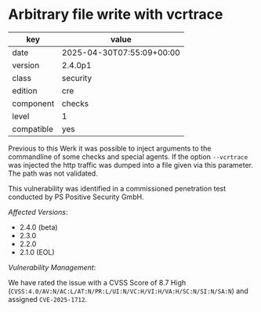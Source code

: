 [//]: # (werk v2)
# Arbitrary file write with vcrtrace

key        | value
---------- | ---
date       | 2025-04-30T07:55:09+00:00
version    | 2.4.0p1
class      | security
edition    | cre
component  | checks
level      | 1
compatible | yes

Previous to this Werk it was possible to inject arguments to the commandline of some checks and special agents.
If the option `--vcrtrace` was injected the http traffic was dumped into a file given via this parameter.
The path was not validated.

This vulnerability was identified in a commissioned penetration test conducted by PS Positive Security GmbH.

*Affected Versions*:

* 2.4.0 (beta)
* 2.3.0
* 2.2.0
* 2.1.0 (EOL)

*Vulnerability Management*:

We have rated the issue with a CVSS Score of 8.7 High (`CVSS:4.0/AV:N/AC:L/AT:N/PR:L/UI:N/VC:H/VI:H/VA:H/SC:N/SI:N/SA:N`) and assigned `CVE-2025-1712`.

